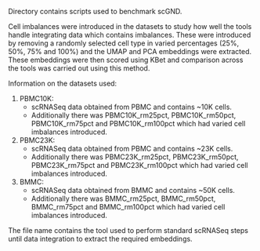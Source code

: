 Directory contains scripts used to benchmark scGND.

Cell imbalances were introduced in the datasets to study how well the tools handle integrating data which contains imbalances. These were introduced by removing a randomly selected cell type in varied percentages (25%, 50%, 75% and 100%) and the UMAP and PCA embeddings were extracted. These embeddings were then scored using KBet and comparison across the tools was carried out using this method.

Information on the datasets used:
1. PBMC10K:
   *  scRNASeq data obtained from PBMC and contains ~10K cells.
   *  Additionally there was PBMC10K_rm25pct, PBMC10K_rm50pct, PBMC10K_rm75pct and PBMC10K_rm100pct which had varied cell imbalances introduced.
2. PBMC23K:
   *  scRNASeq data obtained from PBMC and contains ~23K cells.
   *  Additionally there was PBMC23K_rm25pct, PBMC23K_rm50pct, PBMC23K_rm75pct and PBMC23K_rm100pct which had varied cell imbalances introduced.
3. BMMC:
   *  scRNASeq data obtained from BMMC and contains ~50K cells.
   *  Additionally there was BMMC_rm25pct, BMMC_rm50pct, BMMC_rm75pct and BMMC_rm100pct which had varied cell imbalances introduced.

The file name contains the tool used to perform standard scRNASeq steps until data integration to extract the required embeddings.
